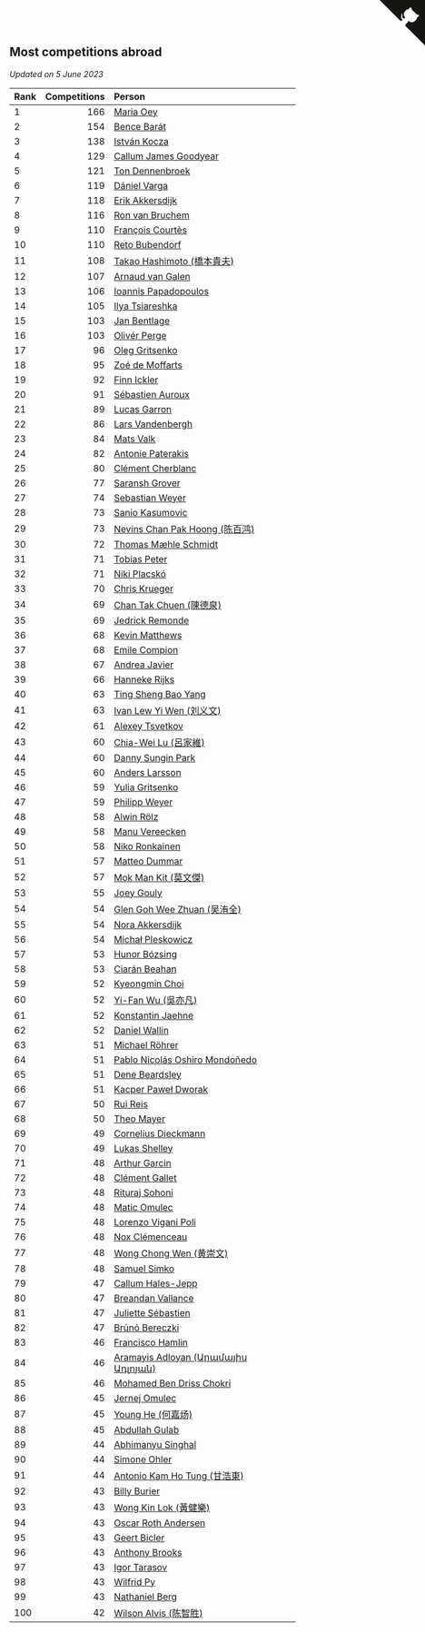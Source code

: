 ## Most competitions abroad

*Updated on  5 June 2023*

| Rank | Competitions | Person |
| :--- | ---: | :--- |
| 1 | 166 | [Maria Oey](https://www.worldcubeassociation.org/persons/2007OEYM01) |
| 2 | 154 | [Bence Barát](https://www.worldcubeassociation.org/persons/2008BARA01) |
| 3 | 138 | [István Kocza](https://www.worldcubeassociation.org/persons/2005KOCZ01) |
| 4 | 129 | [Callum James Goodyear](https://www.worldcubeassociation.org/persons/2012GOOD02) |
| 5 | 121 | [Ton Dennenbroek](https://www.worldcubeassociation.org/persons/2003DENN01) |
| 6 | 119 | [Dániel Varga](https://www.worldcubeassociation.org/persons/2008VARG01) |
| 7 | 118 | [Erik Akkersdijk](https://www.worldcubeassociation.org/persons/2005AKKE01) |
| 8 | 116 | [Ron van Bruchem](https://www.worldcubeassociation.org/persons/2003BRUC01) |
| 9 | 110 | [François Courtès](https://www.worldcubeassociation.org/persons/2008COUR01) |
| 10 | 110 | [Reto Bubendorf](https://www.worldcubeassociation.org/persons/2012BUBE01) |
| 11 | 108 | [Takao Hashimoto (橋本貴夫)](https://www.worldcubeassociation.org/persons/2007HASH01) |
| 12 | 107 | [Arnaud van Galen](https://www.worldcubeassociation.org/persons/2006GALE01) |
| 13 | 106 | [Ioannis Papadopoulos](https://www.worldcubeassociation.org/persons/2013PAPA01) |
| 14 | 105 | [Ilya Tsiareshka](https://www.worldcubeassociation.org/persons/2012TERE01) |
| 15 | 103 | [Jan Bentlage](https://www.worldcubeassociation.org/persons/2010BENT01) |
| 16 | 103 | [Olivér Perge](https://www.worldcubeassociation.org/persons/2007PERG01) |
| 17 | 96 | [Oleg Gritsenko](https://www.worldcubeassociation.org/persons/2011GRIT01) |
| 18 | 95 | [Zoé de Moffarts](https://www.worldcubeassociation.org/persons/2010MOFF02) |
| 19 | 92 | [Finn Ickler](https://www.worldcubeassociation.org/persons/2012ICKL01) |
| 20 | 91 | [Sébastien Auroux](https://www.worldcubeassociation.org/persons/2008AURO01) |
| 21 | 89 | [Lucas Garron](https://www.worldcubeassociation.org/persons/2006GARR01) |
| 22 | 86 | [Lars Vandenbergh](https://www.worldcubeassociation.org/persons/2003VAND01) |
| 23 | 84 | [Mats Valk](https://www.worldcubeassociation.org/persons/2007VALK01) |
| 24 | 82 | [Antonie Paterakis](https://www.worldcubeassociation.org/persons/2012PATE01) |
| 25 | 80 | [Clément Cherblanc](https://www.worldcubeassociation.org/persons/2014CHER05) |
| 26 | 77 | [Saransh Grover](https://www.worldcubeassociation.org/persons/2014GROV01) |
| 27 | 74 | [Sebastian Weyer](https://www.worldcubeassociation.org/persons/2010WEYE02) |
| 28 | 73 | [Sanio Kasumovic](https://www.worldcubeassociation.org/persons/2009KASU01) |
| 29 | 73 | [Nevins Chan Pak Hoong (陈百鸿)](https://www.worldcubeassociation.org/persons/2010CHAN20) |
| 30 | 72 | [Thomas Mæhle Schmidt](https://www.worldcubeassociation.org/persons/2013SCHM02) |
| 31 | 71 | [Tobias Peter](https://www.worldcubeassociation.org/persons/2014PETE03) |
| 32 | 71 | [Niki Placskó](https://www.worldcubeassociation.org/persons/2008PLAC01) |
| 33 | 70 | [Chris Krueger](https://www.worldcubeassociation.org/persons/2006KRUE01) |
| 34 | 69 | [Chan Tak Chuen (陳德泉)](https://www.worldcubeassociation.org/persons/2007CHUE01) |
| 35 | 69 | [Jedrick Remonde](https://www.worldcubeassociation.org/persons/2008REMO01) |
| 36 | 68 | [Kevin Matthews](https://www.worldcubeassociation.org/persons/2010MATT02) |
| 37 | 68 | [Emile Compion](https://www.worldcubeassociation.org/persons/2007COMP01) |
| 38 | 67 | [Andrea Javier](https://www.worldcubeassociation.org/persons/2010JAVI01) |
| 39 | 66 | [Hanneke Rijks](https://www.worldcubeassociation.org/persons/2008RIJK01) |
| 40 | 63 | [Ting Sheng Bao Yang](https://www.worldcubeassociation.org/persons/2008BAOY01) |
| 41 | 63 | [Ivan Lew Yi Wen (刘义文)](https://www.worldcubeassociation.org/persons/2012WENI01) |
| 42 | 61 | [Alexey Tsvetkov](https://www.worldcubeassociation.org/persons/2017TSVE02) |
| 43 | 60 | [Chia-Wei Lu (呂家維)](https://www.worldcubeassociation.org/persons/2007LUCH01) |
| 44 | 60 | [Danny Sungin Park](https://www.worldcubeassociation.org/persons/2015PARK13) |
| 45 | 60 | [Anders Larsson](https://www.worldcubeassociation.org/persons/2003LARS01) |
| 46 | 59 | [Yulia Gritsenko](https://www.worldcubeassociation.org/persons/2012SIDO01) |
| 47 | 59 | [Philipp Weyer](https://www.worldcubeassociation.org/persons/2010WEYE01) |
| 48 | 58 | [Alwin Rölz](https://www.worldcubeassociation.org/persons/2016ROLZ01) |
| 49 | 58 | [Manu Vereecken](https://www.worldcubeassociation.org/persons/2010VERE01) |
| 50 | 58 | [Niko Ronkainen](https://www.worldcubeassociation.org/persons/2010RONK01) |
| 51 | 57 | [Matteo Dummar](https://www.worldcubeassociation.org/persons/2017DUMM01) |
| 52 | 57 | [Mok Man Kit (莫文傑)](https://www.worldcubeassociation.org/persons/2009KITM01) |
| 53 | 55 | [Joey Gouly](https://www.worldcubeassociation.org/persons/2007GOUL01) |
| 54 | 54 | [Glen Goh Wee Zhuan (吴洧全)](https://www.worldcubeassociation.org/persons/2015ZHUA01) |
| 55 | 54 | [Nora Akkersdijk](https://www.worldcubeassociation.org/persons/2009CHRI03) |
| 56 | 54 | [Michał Pleskowicz](https://www.worldcubeassociation.org/persons/2009PLES01) |
| 57 | 53 | [Hunor Bózsing](https://www.worldcubeassociation.org/persons/2009BOZS01) |
| 58 | 53 | [Ciarán Beahan](https://www.worldcubeassociation.org/persons/2012BEAH01) |
| 59 | 52 | [Kyeongmin Choi](https://www.worldcubeassociation.org/persons/2017CHOI07) |
| 60 | 52 | [Yi-Fan Wu (吳亦凡)](https://www.worldcubeassociation.org/persons/2010WUIF01) |
| 61 | 52 | [Konstantin Jaehne](https://www.worldcubeassociation.org/persons/2015JAEH01) |
| 62 | 52 | [Daniel Wallin](https://www.worldcubeassociation.org/persons/2013WALL03) |
| 63 | 51 | [Michael Röhrer](https://www.worldcubeassociation.org/persons/2009ROHR01) |
| 64 | 51 | [Pablo Nicolás Oshiro Mondoñedo](https://www.worldcubeassociation.org/persons/2010MOND01) |
| 65 | 51 | [Dene Beardsley](https://www.worldcubeassociation.org/persons/2009BEAR01) |
| 66 | 51 | [Kacper Paweł Dworak](https://www.worldcubeassociation.org/persons/2020DWOR01) |
| 67 | 50 | [Rui Reis](https://www.worldcubeassociation.org/persons/2015REIS02) |
| 68 | 50 | [Theo Mayer](https://www.worldcubeassociation.org/persons/2012MAYE01) |
| 69 | 49 | [Cornelius Dieckmann](https://www.worldcubeassociation.org/persons/2009DIEC01) |
| 70 | 49 | [Lukas Shelley](https://www.worldcubeassociation.org/persons/2016SHEL03) |
| 71 | 48 | [Arthur Garcin](https://www.worldcubeassociation.org/persons/2014GARC27) |
| 72 | 48 | [Clément Gallet](https://www.worldcubeassociation.org/persons/2004GALL02) |
| 73 | 48 | [Rituraj Sohoni](https://www.worldcubeassociation.org/persons/2012SOHO01) |
| 74 | 48 | [Matic Omulec](https://www.worldcubeassociation.org/persons/2010OMUL02) |
| 75 | 48 | [Lorenzo Vigani Poli](https://www.worldcubeassociation.org/persons/2007POLI01) |
| 76 | 48 | [Nox Clémenceau](https://www.worldcubeassociation.org/persons/2015CLEM03) |
| 77 | 48 | [Wong Chong Wen (黄崇文)](https://www.worldcubeassociation.org/persons/2014WENW01) |
| 78 | 48 | [Samuel Simko](https://www.worldcubeassociation.org/persons/2016SIMK01) |
| 79 | 47 | [Callum Hales-Jepp](https://www.worldcubeassociation.org/persons/2012HALE01) |
| 80 | 47 | [Breandan Vallance](https://www.worldcubeassociation.org/persons/2007VALL01) |
| 81 | 47 | [Juliette Sébastien](https://www.worldcubeassociation.org/persons/2014SEBA01) |
| 82 | 47 | [Brúnó Bereczki](https://www.worldcubeassociation.org/persons/2008BERE01) |
| 83 | 46 | [Francisco Hamlin](https://www.worldcubeassociation.org/persons/2012HAML01) |
| 84 | 46 | [Aramayis Adloyan (Արամայիս Ադլոյան)](https://www.worldcubeassociation.org/persons/2012ADLO01) |
| 85 | 46 | [Mohamed Ben Driss Chokri](https://www.worldcubeassociation.org/persons/2015CHOK01) |
| 86 | 45 | [Jernej Omulec](https://www.worldcubeassociation.org/persons/2010OMUL01) |
| 87 | 45 | [Young He (何嘉炀)](https://www.worldcubeassociation.org/persons/2014HEYO01) |
| 88 | 45 | [Abdullah Gulab](https://www.worldcubeassociation.org/persons/2014GULA02) |
| 89 | 44 | [Abhimanyu Singhal](https://www.worldcubeassociation.org/persons/2013SING12) |
| 90 | 44 | [Simone Ohler](https://www.worldcubeassociation.org/persons/2014OHLE01) |
| 91 | 44 | [Antonio Kam Ho Tung (甘浩東)](https://www.worldcubeassociation.org/persons/2017TUNG13) |
| 92 | 43 | [Billy Burier](https://www.worldcubeassociation.org/persons/2014BURI01) |
| 93 | 43 | [Wong Kin Lok (黃健樂)](https://www.worldcubeassociation.org/persons/2014LOKW01) |
| 94 | 43 | [Oscar Roth Andersen](https://www.worldcubeassociation.org/persons/2008ANDE02) |
| 95 | 43 | [Geert Bicler](https://www.worldcubeassociation.org/persons/2010BICL01) |
| 96 | 43 | [Anthony Brooks](https://www.worldcubeassociation.org/persons/2008SEAR01) |
| 97 | 43 | [Igor Tarasov](https://www.worldcubeassociation.org/persons/2016TARA04) |
| 98 | 43 | [Wilfrid Py](https://www.worldcubeassociation.org/persons/2016PYWI01) |
| 99 | 43 | [Nathaniel Berg](https://www.worldcubeassociation.org/persons/2012BERG04) |
| 100 | 42 | [Wilson Alvis (陈智胜)](https://www.worldcubeassociation.org/persons/2011ALVI01) |


<a href="https://github.com/JustinTimeCuber/wca_statistics" class="github-corner" aria-label="View source on Github"><svg width="80" height="80" viewBox="0 0 250 250" style="fill:#151513; color:#fff; position: absolute; top: 0; border: 0; right: 0;" aria-hidden="true"><path d="M0,0 L115,115 L130,115 L142,142 L250,250 L250,0 Z"></path><path d="M128.3,109.0 C113.8,99.7 119.0,89.6 119.0,89.6 C122.0,82.7 120.5,78.6 120.5,78.6 C119.2,72.0 123.4,76.3 123.4,76.3 C127.3,80.9 125.5,87.3 125.5,87.3 C122.9,97.6 130.6,101.9 134.4,103.2" fill="currentColor" style="transform-origin: 130px 106px;" class="octo-arm"></path><path d="M115.0,115.0 C114.9,115.1 118.7,116.5 119.8,115.4 L133.7,101.6 C136.9,99.2 139.9,98.4 142.2,98.6 C133.8,88.0 127.5,74.4 143.8,58.0 C148.5,53.4 154.0,51.2 159.7,51.0 C160.3,49.4 163.2,43.6 171.4,40.1 C171.4,40.1 176.1,42.5 178.8,56.2 C183.1,58.6 187.2,61.8 190.9,65.4 C194.5,69.0 197.7,73.2 200.1,77.6 C213.8,80.2 216.3,84.9 216.3,84.9 C212.7,93.1 206.9,96.0 205.4,96.6 C205.1,102.4 203.0,107.8 198.3,112.5 C181.9,128.9 168.3,122.5 157.7,114.1 C157.9,116.9 156.7,120.9 152.7,124.9 L141.0,136.5 C139.8,137.7 141.6,141.9 141.8,141.8 Z" fill="currentColor" class="octo-body"></path></svg></a><style>.github-corner:hover .octo-arm{animation:octocat-wave 560ms ease-in-out}@keyframes octocat-wave{0%,100%{transform:rotate(0)}20%,60%{transform:rotate(-25deg)}40%,80%{transform:rotate(10deg)}}@media (max-width:500px){.github-corner:hover .octo-arm{animation:none}.github-corner .octo-arm{animation:octocat-wave 560ms ease-in-out}}</style>
